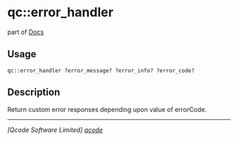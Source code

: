 qc::error_handler
=================

part of [Docs](../index.md)

Usage
-----
`qc::error_handler ?error_message? ?error_info? ?error_code?`

Description
-----------
Return custom error responses depending upon value of errorCode.

----------------------------------
*[Qcode Software Limited] [qcode]*

[qcode]: http://www.qcode.co.uk "Qcode Software"